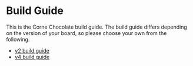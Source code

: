 # Build Guide

This is the Corne Chocolate build guide.
The build guide differs depending on the version of your board,
so please choose your own from the following.

- [v2 build guide](https://github.com/foostan/crkbd/blob/main/docs/corne-chocolate/v2/buildguide_en.md)
- [v4 build guide](https://github.com/foostan/crkbd/blob/main/docs/corne-chocolate/v4/buildguide_en.md)
